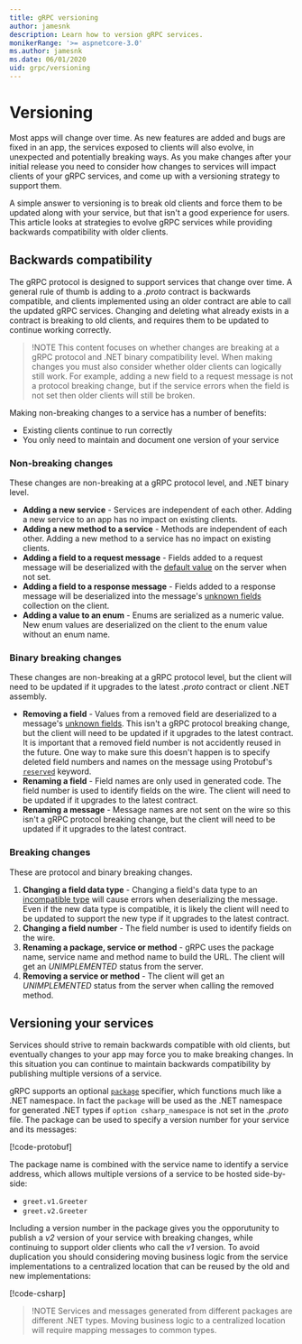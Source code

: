 ```yaml
---
title: gRPC versioning
author: jamesnk
description: Learn how to version gRPC services.
monikerRange: '>= aspnetcore-3.0'
ms.author: jamesnk
ms.date: 06/01/2020
uid: grpc/versioning
---
```

# Versioning

Most apps will change over time. As new features are added and bugs are fixed in an app, the services exposed to clients will also evolve, in unexpected and potentially breaking ways. As you make changes after your initial release you need to consider how changes to services will impact clients of your gRPC services, and come up with a versioning strategy to support them.

A simple answer to versioning is to break old clients and force them to be updated along with your service, but that isn't a good experience for users. This article looks at strategies to evolve gRPC services while providing backwards compatibility with older clients.

## Backwards compatibility

The gRPC protocol is designed to support services that change over time. A general rule of thumb is adding to a *.proto* contract is backwards compatible, and clients implemented using an older contract are able to call the updated gRPC services. Changing and deleting what already exists in a contract is breaking to old clients, and requires them to be updated to continue working correctly.

> !NOTE
> This content focuses on whether changes are breaking at a gRPC protocol and .NET binary compatibility level. When making changes you must also consider whether older clients can logically still work. For example, adding a new field to a request message is not a protocol breaking change, but if the service errors when the field is not set then older clients will still be broken.

Making non-breaking changes to a service has a number of benefits:

- Existing clients continue to run correctly
- You only need to maintain and document one version of your service

### Non-breaking changes

These changes are non-breaking at a gRPC protocol level, and .NET binary level.

- **Adding a new service** - Services are independent of each other. Adding a new service to an app has no impact on existing clients.
- **Adding a new method to a service** - Methods are independent of each other. Adding a new method to a service has no impact on existing clients.
- **Adding a field to a request message** - Fields added to a request message will be deserialized with the [default value](https://developers.google.com/protocol-buffers/docs/proto3#default) on the server when not set.
- **Adding a field to a response message** - Fields added to a response message will be deserialized into the message's [unknown fields](https://developers.google.com/protocol-buffers/docs/proto3#unknowns) collection on the client.
- **Adding a value to an enum** - Enums are serialized as a numeric value. New enum values are deserialized on the client to the enum value without an enum name.

### Binary breaking changes

These changes are non-breaking at a gRPC protocol level, but the client will need to be updated if it upgrades to the latest *.proto* contract or client .NET assembly.

- **Removing a field** - Values from a removed field are deserialized to a message's [unknown fields](https://developers.google.com/protocol-buffers/docs/proto3#unknowns). This isn't a gRPC protocol breaking change, but the client will need to be updated if it upgrades to the latest contract. It is important that a removed field number is not accidently reused in the future. One way to make sure this doesn't happen is to specify deleted field numbers and names on the message using Protobuf's [`reserved`](https://developers.google.com/protocol-buffers/docs/proto3#reserved) keyword.
- **Renaming a field** - Field names are only used in generated code. The field number is used to identify fields on the wire. The client will need to be updated if it upgrades to the latest contract.
- **Renaming a message** - Message names are not sent on the wire so this isn't a gRPC protocol breaking change, but the client will need to be updated if it upgrades to the latest contract.

### Breaking changes

These are protocol and binary breaking changes.

1. **Changing a field data type** - Changing a field's data type to an [incompatible type](https://developers.google.com/protocol-buffers/docs/proto3#updating) will cause errors when deserializing the message. Even if the new data type is compatible, it is likely the client will need to be updated to support the new type if it upgrades to the latest contract.
2. **Changing a field number** - The field number is used to identify fields on the wire.
3. **Renaming a package, service or method** - gRPC uses the package name, service name and method name to build the URL. The client will get an *UNIMPLEMENTED* status from the server.
4. **Removing a service or method** - The client will get an *UNIMPLEMENTED* status from the server when calling the removed method.

## Versioning your services

Services should strive to remain backwards compatible with old clients, but eventually changes to your app may force you to make breaking changes. In this situation you can continue to maintain backwards compatibility by publishing multiple versions of a service.

gRPC supports an optional [`package`](https://developers.google.com/protocol-buffers/docs/proto3#packages) specifier, which functions much like a .NET namespace. In fact the `package` will be used as the .NET namespace for generated .NET types if `option csharp_namespace` is not set in the *.proto* file. The package can be used to specify a version number for your service and its messages:

[!code-protobuf[](versioning/sample/greet.v1.proto?highlight=3)]

The package name is combined with the service name to identify a service address, which allows multiple versions of a service to be hosted side-by-side:

* `greet.v1.Greeter`
* `greet.v2.Greeter`

Including a version number in the package gives you the opporutunity to publish a *v2* version of your service with breaking changes, while continuing to support older clients who call the *v1* version. To avoid duplication you should considering moving business logic from the service implementations to a centralized location that can be reused by the old and new implementations:

[!code-csharp[](versioning/sample/GreeterServiceV1.cs?highlight=19)]

> !NOTE
> Services and messages generated from different packages are different .NET types. Moving business logic to a centralized location will require mapping messages to common types.
